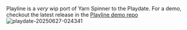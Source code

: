 Playline is a *very* wip port of Yarn Spinner to the Playdate. 
For a demo, checkout the latest release in the [Playline demo repo](https://github.com/pappleby/playlinedemo)
![playdate-20250627-024341](https://github.com/user-attachments/assets/75abf9c2-62b3-4650-9072-ed719a7f377e)
